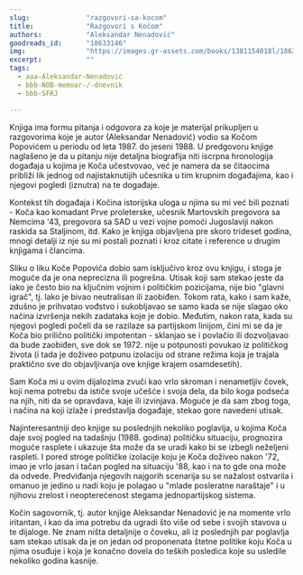 ```yaml
---
slug:              "razgovori-sa-kocom"
title:             "Razgovori s Kočom"
authors:           "Aleksandar Nenadović"
goodreads_id:      "18633146"
img:               "https://images.gr-assets.com/books/1381154018l/18633146.jpg"
excerpt:           ""
tags:
  - aaa-Aleksandar-Nenadović
  - bbb-NOB-memoar-/-dnevnik
  - bbb-SFRJ

---
```


Knjiga ima formu pitanja i odgovora za koje je materijal prikupljen u razgovorima koje je autor (Aleksandar Nenadović) 
vodio sa Kočom Popovićem u periodu od leta 1987. do jeseni 1988. U predgovoru knjige naglašeno je da u pitanju nije 
detaljna biografija niti iscrpna hronologija događaja u kojima je Koča učestvovao, već je namera da se čitaocima 
približi lik jednog od najistaknutijih učesnika u tim krupnim događajima, kao i njegovi pogledi (iznutra) na te događaje.

Kontekst tih događaja i Kočina istorijska uloga u njima su mi već bili poznati - Koča kao komadant Prve proleterske, 
učesnik Martovskih pregovora sa Nemcima '43, pregovora sa SAD u vezi vojne pomoći Jugoslaviji nakon raskida sa 
Staljinom, itd. Kako je knjiga objavljena pre skoro trideset godina, mnogi detalji iz nje su mi postali poznati i kroz 
citate i reference u drugim knjigama i člancima.

Sliku o liku Koče Popovića dobio sam isključivo kroz ovu knjigu, i stoga je moguće da je ona neprecizna ili pogrešna. 
Utisak koji sam stekao jeste da iako je često bio na ključnim vojnim i političkim pozicijama, nije bio "glavni igrač", 
tj. lako je bivao neutralisan ili zaobiđen. Tokom rata, kako i sam kaže, zdušno je prihvatao vođstvo i sukobljavao se 
samo kada se nije slagao oko načina izvršenja nekih zadataka koje je dobio. Međutim, nakon rata, kada su njegovi pogledi 
počeli da se razilaze sa partijskom linijom, čini mi se da je Koča bio prilično politički impotentan - sklanjao se i 
povlačio ili dozvoljavao da bude zaobiđen, sve dok se 1972. nije u potpunosti povukao iz političkog života (i tada je 
doživeo potpunu izolaciju od strane režima koja je trajala praktično sve do objavljivanja ove knjige krajem osamdesetih).

Sam Koča mi u ovim dijalozima zvuči kao vrlo skroman i nenametljiv čovek, koji nema potrebu da ističe svoje učešće i 
svoja dela, da bilo koga podseća na njih, niti da se opravdava, kaje ili izvinjava. Moguće je da sam zbog toga, i 
načina na koji izlaže i predstavlja događaje, stekao gore navedeni utisak.

Najinteresantniji deo knjige su poslednjih nekoliko poglavlja, u kojima Koča daje svoj pogled na tadašnju (1988. godina) 
političku situaciju, prognozira moguće rasplete i ukazuje šta može da se uradi kako bi se izbegli neželjeni raspleti. I 
pored stroge političke izolacije koju je Koča doživeo nakon '72, imao je vrlo jasan i tačan pogled na situaciju '88, 
kao i na to gde ona može da odvede. Predviđanja njegovih najgorih scenarija su se nažalost ostvarila i omanuo je jedino 
u nadi koju je polagao u "mlade posleratne naraštaje" i u njihovu zrelost i neopterećenost stegama jednopartijskog 
sistema.

Kočin sagovornik, tj. autor knjige Aleksandar Nenadović je na momente vrlo iritantan, i kao da ima potrebu da ugradi što 
više od sebe i svojih stavova u te dijaloge. Ne znam ništa detaljnije o čoveku, ali iz poslednjih par poglavlja sam 
stekao utisak da je on jedan od proponenata štetne politike koju Koča u njima osuđuje i koja je konačno dovela do teških 
posledica koje su usledile nekoliko godina kasnije.